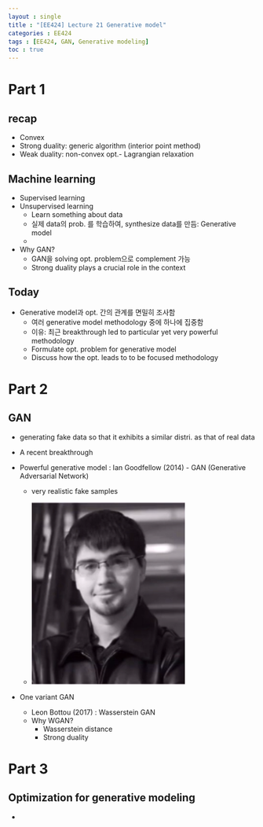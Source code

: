 ```yaml
---
layout : single
title : "[EE424] Lecture 21 Generative model"
categories : EE424
tags : [EE424, GAN, Generative modeling]
toc : true
---
```


# Part 1

## recap

- Convex
- Strong duality: generic algorithm (interior point method)
- Weak duality: non-convex opt.- Lagrangian relaxation

## Machine learning

- Supervised learning
- Unsupervised learning
  - Learn something about data
  - 실제 data의 prob. 를 학습하여, synthesize data를 만듬: Generative model
  - 
- Why GAN?
  - GAN을 solving opt. problem으로 complement 가능
  - Strong duality plays a crucial role in the context

## Today

- Generative model과 opt. 간의 관계를 면밀히 조사함
  - 여러 generative model methodology 중에 하나에 집중함
  - 이유: 최근 breakthrough led to particular yet very powerful methodology
  - Formulate opt. problem for generative model
  - Discuss how the opt. leads to to be focused methodology

# Part 2

## GAN

- generating fake data so that it exhibits a similar distri. as that of real data

- A recent breakthrough

- Powerful generative model : Ian Goodfellow (2014) - GAN (Generative Adversarial Network)

  - very realistic fake samples

  - ![image-20211207165352274](../assets/images/image-20211207165352274.png)

    

- One variant GAN

  - Leon Bottou (2017) : Wasserstein GAN
  - Why WGAN?
    - Wasserstein distance
    - Strong duality

# Part 3

## Optimization for generative modeling

- 











​	
